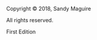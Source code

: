 






































































































Copyright &copy; 2018, Sandy Maguire

All rights reserved.

First Edition
